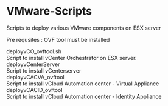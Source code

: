 # VMware-Scripts
Scripts to deploy various VMware components on ESX server

Pre requsites :
  OVF tool must be installed

deployvCO_ovftool.sh<br>
  Script to install vCenter Orchestrator on ESX server. <br>
deployvCenterServer<br>  Script to install vCenterserver <br>
deployvCACVA_ovftool <br> Script to install vCloud Automation center - Virtual Appliance <br>
deployvCACID_ovftool <br> Script to install vCloud Automation center - Identity Appliance
